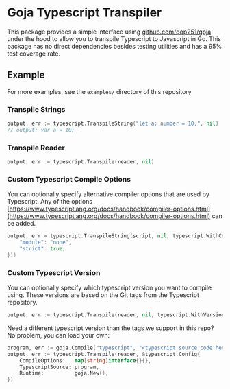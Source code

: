 # Goja Typescript Transpiler
This package provides a simple interface using [github.com/dop251/goja](github.com/dop251/goja) under the hood to allow you to transpile Typescript to Javascript in Go. This package has no direct dependencies besides testing utilities and has a 95% test coverage rate.

## Example
For more examples, see the `examples/` directory of this repository
### Transpile Strings
```go
output, err := typescript.TranspileString("let a: number = 10;", nil)
// output: var a = 10;
```

### Transpile Reader
```go
output, err := typescript.Transpile(reader, nil)
```

### Custom Typescript Compile Options
You can optionally specify alternative compiler options that are used by Typescript. Any of the options [https://www.typescriptlang.org/docs/handbook/compiler-options.html](https://www.typescriptlang.org/docs/handbook/compiler-options.html) can be added.
```go
output, err = typescript.TranspileString(script, nil, typescript.WithCompileOptions(map[string]interface{}{
    "module": "none",
    "strict": true,
}))
```

### Custom Typescript Version
You can optionally specify which typescript version you want to compile using. These versions are based on the Git tags from the Typescript repository.
```go
output, err := typescript.Transpile(reader, nil, typescript.WithVersion("v4.2.2"))
```

Need a different typescript version than the tags we support in this repo? No problem, you can load your own:

```go
program, err := goja.Compile("typescript", "<typescript source code here>", true)
output, err := typescript.Transpile(reader, &typescript.Config{
    CompileOptions:   map[string]interface{}{},
    TypescriptSource: program,
    Runtime:          goja.New(),
})
```
